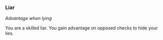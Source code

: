 
### Liar

_Advantage when lying_

You are a skilled liar. You gain advantage on opposed checks to hide your lies.
